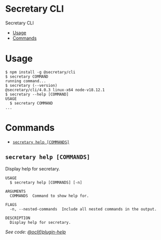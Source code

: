 Secretary CLI
=================

Secretary CLI

<!-- toc -->
* [Usage](#usage)
* [Commands](#commands)
<!-- tocstop -->

# Usage

<!-- usage -->
```sh-session
$ npm install -g @secretary/cli
$ secretary COMMAND
running command...
$ secretary (--version)
@secretary/cli/4.0.3 linux-x64 node-v18.12.1
$ secretary --help [COMMAND]
USAGE
  $ secretary COMMAND
...
```
<!-- usagestop -->

# Commands

<!-- commands -->
* [`secretary help [COMMANDS]`](#secretary-help-commands)

## `secretary help [COMMANDS]`

Display help for secretary.

```
USAGE
  $ secretary help [COMMANDS] [-n]

ARGUMENTS
  COMMANDS  Command to show help for.

FLAGS
  -n, --nested-commands  Include all nested commands in the output.

DESCRIPTION
  Display help for secretary.
```

_See code: [@oclif/plugin-help](https://github.com/oclif/plugin-help/blob/v5.2.8/src/commands/help.ts)_
<!-- commandsstop -->
